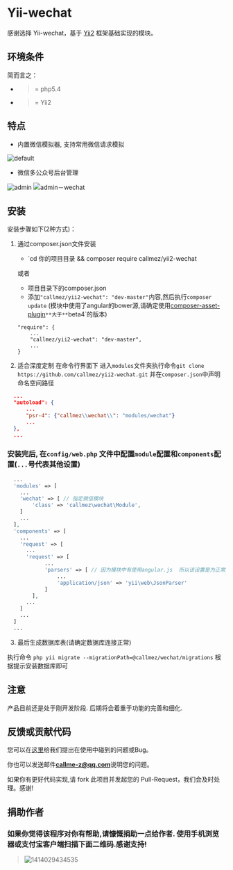 
Yii-wechat
==========

感谢选择 Yii-wechat，基于 [Yii2](https://github.com/yiisoft/yii2) 框架基础实现的模块。

环境条件
-------
简而言之：

- >= php5.4
- >= Yii2

特点
---
  - 内置微信模拟器, 支持常用微信请求模拟

![default](https://cloud.githubusercontent.com/assets/1625891/4747720/f8927018-5a60-11e4-8e07-d4415f798426.png)

  - 微信多公众号后台管理

![admin](https://cloud.githubusercontent.com/assets/1625891/5060399/706aa818-6d8e-11e4-8423-ccfe01330293.png)
![admin－wechat](https://cloud.githubusercontent.com/assets/1625891/5060522/1da613f8-6d96-11e4-8653-2b544cac952a.jpg)

安装
---

安装步骤如下(2种方式)：

1. 通过composer.json文件安装
   - `cd 你的项目目录 && composer require callmez/yii2-wechat

   或者

   - 项目目录下的composer.json
   - 添加`"callmez/yii2-wechat": "dev-master"`内容,然后执行`composer update` (模块中使用了angular的bower源,请确定使用[composer-asset-plugin](https://github.com/francoispluchino/composer-asset-plugin)` **大于** `beta4`的版本)
    ```
    "require": {
        ...
        "callmez/yii2-wechat": "dev-master",
        ...
    }
    ```
    
2. 适合深度定制 在命令行界面下 进入`modules`文件夹执行命令`git clone https://github.com/callmez/yii2-wechat.git` 并在`composer.json`中声明命名空间路径
  ```json
    ...
    "autoload": {
        ...
        "psr-4": {"callmez\\wechat\\": "modules/wechat"}
        ...
    },
    ...
  ```

### 安装完后, 在`config/web.php` 文件中配置`module`配置和`components`配置(`...`号代表其他设置)

```php
  ...
  'modules' => [
    ...
    'wechat' => [ // 指定微信模块
        'class' => 'callmez\wechat\Module',
    ]
    ...
  ],
  'components' => [
    ...
    'request' => [
      ...
      'request' => [
            ...
            'parsers' => [ // 因为模块中有使用angular.js  所以该设置是为正常解析angular提交post数据
                ...
                'application/json' => 'yii\web\JsonParser'
            ]
        ],
      ...
    ]
    ...
  ]
  ...
```

3. 最后生成数据库表(请确定数据库连接正常)

  执行命令 `php yii migrate --migrationPath=@callmez/wechat/migrations` 根据提示安装数据库即可

注意
----
产品目前还是处于刚开发阶段. 后期将会着重于功能的完善和细化.

反馈或贡献代码
------------
您可以在[这里](https://github.com/callmez/yii2-wechat/issues)给我们提出在使用中碰到的问题或Bug。

你也可以发送邮件**callme-z@qq.com**说明您的问题。

如果你有更好代码实现,请 fork 此项目并发起您的 Pull-Request，我们会及时处理。感谢!

捐助作者 
-------

### 如果你觉得该程序对你有帮助,请慷慨捐助一点给作者. 使用手机浏览器或支付宝客户端扫描下面二维码.感谢支持!

> ![1414029434535](https://cloud.githubusercontent.com/assets/1625891/4747223/85530962-5a58-11e4-8665-f408c9783dd0.jpg)
